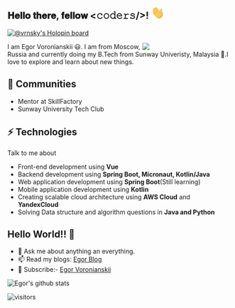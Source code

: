 <h2> 𝐇𝐞𝐥𝐥𝐨 𝐭𝐡𝐞𝐫𝐞, 𝐟𝐞𝐥𝐥𝐨𝐰 <𝚌𝚘𝚍𝚎𝚛𝚜/>! <img src="https://raw.githubusercontent.com/ABSphreak/ABSphreak/master/gifs/Hi.gif" width="30px"></h2>

[![@vrnsky's Holopin board](https://holopin.me/vrnsky)](https://holopin.io/@vrnsky)

<img align='right' src='https://user-images.githubusercontent.com/5713670/87202985-820dcb80-c2b6-11ea-9f56-7ec461c497c3.gif' width='200"'>


I am Egor Voronianskii 😃. I am from Moscow, Russia and currently doing my B.Tech from Sunway Univeristy, Malaysia 🏫.I love to explore and learn about new things.

## 👯 Communities
* Mentor at SkillFactory
* Sunway University Tech Club

## ⚡ Technologies
Talk to me about
- Front-end development using **Vue**
- Backend development using **Spring Boot, Micronaut, Kotlin/Java**
- Web application development using **Spring Boot**(Still learning)
- Mobile application development using **Kotlin**
- Creating scalable cloud architecture using **AWS Cloud** and **YandexCloud**
- Solving Data structure and algorithm questions in **Java and Python**

## Hello World!! 🤔
- 💬 Ask me about anything an everything.
- 📫 Read my blogs: [Egor Blog](https://vrnsky.me)
- 🔔 Subscribe:- [Egor Voronianskii](https://twitter.com/VoronyanskyE)


![Egor's github stats](https://github-readme-stats.vercel.app/api?username=vrnsky&hide=["issues"]&show_icons=true)

![visitors](https://visitor-badge.glitch.me/badge?page_id=vrnsky.vrnsky)
